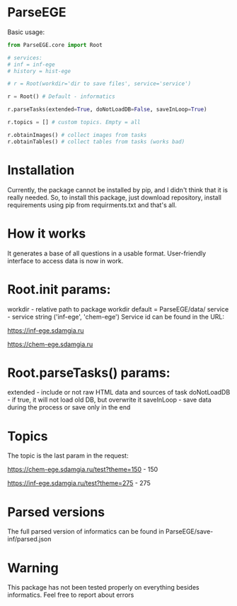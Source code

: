 # ParseEGE

Basic usage:

```python
from ParseEGE.core import Root

# services:
# inf = inf-ege
# history = hist-ege

# r = Root(workdir='dir to save files', service='service')

r = Root() # Default - informatics

r.parseTasks(extended=True, doNotLoadDB=False, saveInLoop=True)

r.topics = [] # custom topics. Empty = all

r.obtainImages() # collect images from tasks
r.obtainTables() # collect tables from tasks (works bad)
```
# Installation

Currently, the package cannot be installed by pip, and I didn't think that it is really needed.
So, to install this package, just download repository, install requirements using pip from requirments.txt and that's all.

# How it works
It generates a base of all questions in a usable format. User-friendly interface to access data is now in work.

# Root.__init__ params:
workdir - relative path to package workdir default = ParseEGE/data/
service - service string ('inf-ege', 'chem-ege')
Service id can be found in the URL:

https://inf-ege.sdamgia.ru

https://chem-ege.sdamgia.ru


# Root.parseTasks() params:
extended - include or not raw HTML data and sources of task
doNotLoadDB - if true, it will not load old DB, but overwrite it
saveInLoop - save data during the process or save only in the end

# Topics

The topic is the last param in the request:

https://chem-ege.sdamgia.ru/test?theme=150 - 150

https://inf-ege.sdamgia.ru/test?theme=275 - 275

# Parsed versions

The full parsed version of informatics can be found in ParseEGE/save-inf/parsed.json

# Warning

This package has not been tested properly on everything besides informatics. Feel free to report about errors
